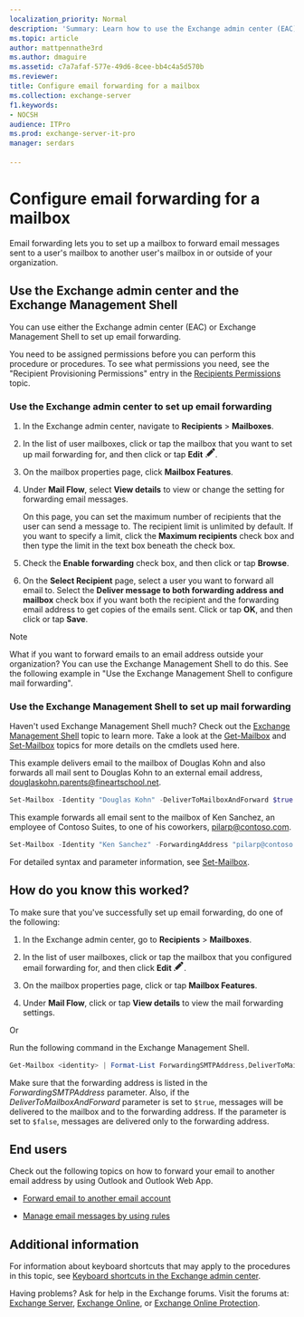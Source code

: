 ```yaml
---
localization_priority: Normal
description: 'Summary: Learn how to use the Exchange admin center (EAC) to set up email forwarding.'
ms.topic: article
author: mattpennathe3rd
ms.author: dmaguire
ms.assetid: c7a7afaf-577e-49d6-8cee-bb4c4a5d570b
ms.reviewer:
title: Configure email forwarding for a mailbox
ms.collection: exchange-server
f1.keywords:
- NOCSH
audience: ITPro
ms.prod: exchange-server-it-pro
manager: serdars

---
```


# Configure email forwarding for a mailbox

Email forwarding lets you to set up a mailbox to forward email messages sent to a user's mailbox to another user's mailbox in or outside of your organization.

## Use the Exchange admin center and the Exchange Management Shell

You can use either the Exchange admin center (EAC) or Exchange Management Shell to set up email forwarding.

You need to be assigned permissions before you can perform this procedure or procedures. To see what permissions you need, see the "Recipient Provisioning Permissions" entry in the [Recipients Permissions](../../permissions/feature-permissions/recipient-permissions.md) topic.

### Use the Exchange admin center to set up email forwarding

1. In the Exchange admin center, navigate to **Recipients** \> **Mailboxes**.

2. In the list of user mailboxes, click or tap the mailbox that you want to set up mail forwarding for, and then click or tap **Edit** ![Edit icon](../../media/ITPro_EAC_EditIcon.png).

3. On the mailbox properties page, click **Mailbox Features**.

4. Under **Mail Flow**, select **View details** to view or change the setting for forwarding email messages.

    On this page, you can set the maximum number of recipients that the user can send a message to. The recipient limit is unlimited by default. If you want to specify a limit, click the **Maximum recipients** check box and then type the limit in the text box beneath the check box.

5. Check the **Enable forwarding** check box, and then click or tap **Browse**.

6. On the **Select Recipient** page, select a user you want to forward all email to. Select the **Deliver message to both forwarding address and mailbox** check box if you want both the recipient and the forwarding email address to get copies of the emails sent. Click or tap **OK**, and then click or tap **Save**.

> [!NOTE]
> What if you want to forward emails to an email address outside your organization? You can use the Exchange Management Shell to do this. See the following example in "Use the Exchange Management Shell to configure mail forwarding".

### Use the Exchange Management Shell to set up mail forwarding

Haven't used Exchange Management Shell much? Check out the [Exchange Management Shell](https://docs.microsoft.com/powershell/exchange/exchange-management-shell) topic to learn more. Take a look at the [Get-Mailbox](https://docs.microsoft.com/powershell/module/exchange/get-mailbox) and [Set-Mailbox](https://docs.microsoft.com/powershell/module/exchange/set-mailbox) topics for more details on the cmdlets used here.

This example delivers email to the mailbox of Douglas Kohn and also forwards all mail sent to Douglas Kohn to an external email address, douglaskohn.parents@fineartschool.net.

```PowerShell
Set-Mailbox -Identity "Douglas Kohn" -DeliverToMailboxAndForward $true -ForwardingSMTPAddress "douglaskohn.parents@fineartschool.net"
```

This example forwards all email sent to the mailbox of Ken Sanchez, an employee of Contoso Suites, to one of his coworkers, pilarp@contoso.com.

```PowerShell
Set-Mailbox -Identity "Ken Sanchez" -ForwardingAddress "pilarp@contoso.com"
```

For detailed syntax and parameter information, see [Set-Mailbox](https://docs.microsoft.com/powershell/module/exchange/set-mailbox).

## How do you know this worked?

To make sure that you've successfully set up email forwarding, do one of the following:

1. In the Exchange admin center, go to **Recipients** \> **Mailboxes**.

2. In the list of user mailboxes, click or tap the mailbox that you configured email forwarding for, and then click **Edit** ![Edit icon](../../media/ITPro_EAC_EditIcon.png).

3. On the mailbox properties page, click or tap **Mailbox Features**.

4. Under **Mail Flow**, click or tap **View details** to view the mail forwarding settings.

Or

Run the following command in the Exchange Management Shell.

```PowerShell
Get-Mailbox <identity> | Format-List ForwardingSMTPAddress,DeliverToMailboxandForward
```

Make sure that the forwarding address is listed in the _ForwardingSMTPAddress_ parameter. Also, if the _DeliverToMailboxAndForward_ parameter is set to `$true`, messages will be delivered to the mailbox and to the forwarding address. If the parameter is set to `$false`, messages are delivered only to the forwarding address.

## End users

Check out the following topics on how to forward your email to another email address by using Outlook and Outlook Web App.

- [Forward email to another email account](https://support.microsoft.com/office/ecafbc06-e812-4b9e-a7af-5074a9c7abd0)

- [Manage email messages by using rules](https://support.microsoft.com/office/c24f5dea-9465-4df4-ad17-a50704d66c59)

## Additional information

For information about keyboard shortcuts that may apply to the procedures in this topic, see [Keyboard shortcuts in the Exchange admin center](../../about-documentation/exchange-admin-center-keyboard-shortcuts.md).

Having problems? Ask for help in the Exchange forums. Visit the forums at: [Exchange Server](https://go.microsoft.com/fwlink/p/?linkId=60612), [Exchange Online](https://go.microsoft.com/fwlink/p/?linkId=267542), or [Exchange Online Protection](https://go.microsoft.com/fwlink/p/?linkId=285351).
